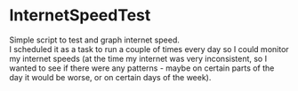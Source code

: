 # InternetSpeedTest
Simple script to test and graph internet speed.\
I scheduled it as a task to run a couple of times every day so I could monitor my internet speeds (at the time my internet was very inconsistent, so I wanted to see if there were any patterns - maybe on certain parts of the day it would be worse, or on certain days of the week).
